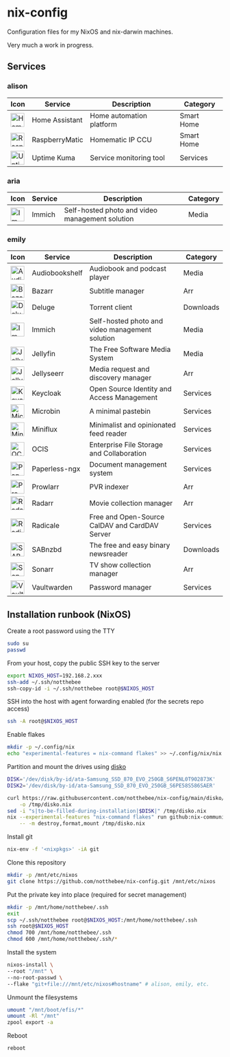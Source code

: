 # nix-config

Configuration files for my NixOS and nix-darwin machines.

Very much a work in progress.

## Services

### alison

| Icon                                                                                                                                                     | Service        | Description              | Category   |
| -------------------------------------------------------------------------------------------------------------------------------------------------------- | -------------- | ------------------------ | ---------- |
| <img src='https://raw.githubusercontent.com/homarr-labs/dashboard-icons/refs/heads/main/svg/home-assistant.svg' alt='Home Assistant' width=32 height=32> | Home Assistant | Home automation platform | Smart Home |
| <img src='https://raw.githubusercontent.com/homarr-labs/dashboard-icons/refs/heads/main/png/raspberrymatic.png' alt='RaspberryMatic' width=32 height=32> | RaspberryMatic | Homematic IP CCU         | Smart Home |
| <img src='https://raw.githubusercontent.com/homarr-labs/dashboard-icons/refs/heads/main/svg/uptime-kuma.svg' alt='Uptime Kuma' width=32 height=32>       | Uptime Kuma    | Service monitoring tool  | Services   |

### aria

| Icon                                                                                                                                     | Service | Description                                     | Category |
| ---------------------------------------------------------------------------------------------------------------------------------------- | ------- | ----------------------------------------------- | -------- |
| <img src='https://raw.githubusercontent.com/homarr-labs/dashboard-icons/refs/heads/main/svg/immich.svg' alt='Immich' width=32 height=32> | Immich  | Self-hosted photo and video management solution | Media    |

### emily

| Icon                                                                                                                                                     | Service        | Description                                     | Category  |
| -------------------------------------------------------------------------------------------------------------------------------------------------------- | -------------- | ----------------------------------------------- | --------- |
| <img src='https://raw.githubusercontent.com/homarr-labs/dashboard-icons/refs/heads/main/svg/audiobookshelf.svg' alt='Audiobookshelf' width=32 height=32> | Audiobookshelf | Audiobook and podcast player                    | Media     |
| <img src='https://raw.githubusercontent.com/homarr-labs/dashboard-icons/refs/heads/main/svg/bazarr.svg' alt='Bazarr' width=32 height=32>                 | Bazarr         | Subtitle manager                                | Arr       |
| <img src='https://raw.githubusercontent.com/homarr-labs/dashboard-icons/refs/heads/main/svg/deluge.svg' alt='Deluge' width=32 height=32>                 | Deluge         | Torrent client                                  | Downloads |
| <img src='https://raw.githubusercontent.com/homarr-labs/dashboard-icons/refs/heads/main/svg/immich.svg' alt='Immich' width=32 height=32>                 | Immich         | Self-hosted photo and video management solution | Media     |
| <img src='https://raw.githubusercontent.com/homarr-labs/dashboard-icons/refs/heads/main/svg/jellyfin.svg' alt='Jellyfin' width=32 height=32>             | Jellyfin       | The Free Software Media System                  | Media     |
| <img src='https://raw.githubusercontent.com/homarr-labs/dashboard-icons/refs/heads/main/svg/jellyseerr.svg' alt='Jellyseerr' width=32 height=32>         | Jellyseerr     | Media request and discovery manager             | Arr       |
| <img src='https://raw.githubusercontent.com/homarr-labs/dashboard-icons/refs/heads/main/svg/keycloak.svg' alt='Keycloak' width=32 height=32>             | Keycloak       | Open Source Identity and Access Management      | Services  |
| <img src='https://raw.githubusercontent.com/homarr-labs/dashboard-icons/refs/heads/main/png/microbin.png' alt='Microbin' width=32 height=32>             | Microbin       | A minimal pastebin                              | Services  |
| <img src='https://raw.githubusercontent.com/homarr-labs/dashboard-icons/refs/heads/main/svg/miniflux.svg' alt='Miniflux' width=32 height=32>             | Miniflux       | Minimalist and opinionated feed reader          | Services  |
| <img src='https://raw.githubusercontent.com/homarr-labs/dashboard-icons/refs/heads/main/svg/owncloud.svg' alt='OCIS' width=32 height=32>                 | OCIS           | Enterprise File Storage and Collaboration       | Services  |
| <img src='https://raw.githubusercontent.com/homarr-labs/dashboard-icons/refs/heads/main/svg/paperless.svg' alt='Paperless-ngx' width=32 height=32>       | Paperless-ngx  | Document management system                      | Services  |
| <img src='https://raw.githubusercontent.com/homarr-labs/dashboard-icons/refs/heads/main/svg/prowlarr.svg' alt='Prowlarr' width=32 height=32>             | Prowlarr       | PVR indexer                                     | Arr       |
| <img src='https://raw.githubusercontent.com/homarr-labs/dashboard-icons/refs/heads/main/svg/radarr.svg' alt='Radarr' width=32 height=32>                 | Radarr         | Movie collection manager                        | Arr       |
| <img src='https://raw.githubusercontent.com/homarr-labs/dashboard-icons/refs/heads/main/svg/radicale.svg' alt='Radicale' width=32 height=32>             | Radicale       | Free and Open-Source CalDAV and CardDAV Server  | Services  |
| <img src='https://raw.githubusercontent.com/homarr-labs/dashboard-icons/refs/heads/main/svg/sabnzbd.svg' alt='SABnzbd' width=32 height=32>               | SABnzbd        | The free and easy binary newsreader             | Downloads |
| <img src='https://raw.githubusercontent.com/homarr-labs/dashboard-icons/refs/heads/main/svg/sonarr.svg' alt='Sonarr' width=32 height=32>                 | Sonarr         | TV show collection manager                      | Arr       |
| <img src='https://raw.githubusercontent.com/homarr-labs/dashboard-icons/refs/heads/main/svg/bitwarden.svg' alt='Vaultwarden' width=32 height=32>         | Vaultwarden    | Password manager                                | Services  |

## Installation runbook (NixOS)

Create a root password using the TTY

```bash
sudo su
passwd
```

From your host, copy the public SSH key to the server

```bash
export NIXOS_HOST=192.168.2.xxx
ssh-add ~/.ssh/notthebee
ssh-copy-id -i ~/.ssh/notthebee root@$NIXOS_HOST
```

SSH into the host with agent forwarding enabled (for the secrets repo access)

```bash
ssh -A root@$NIXOS_HOST
```

Enable flakes

```bash
mkdir -p ~/.config/nix
echo "experimental-features = nix-command flakes" >> ~/.config/nix/nix.conf
```

Partition and mount the drives using [disko](https://github.com/nix-community/disko)

```bash
DISK='/dev/disk/by-id/ata-Samsung_SSD_870_EVO_250GB_S6PENL0T902873K'
DISK2='/dev/disk/by-id/ata-Samsung_SSD_870_EVO_250GB_S6PE58S586SAER'

curl https://raw.githubusercontent.com/notthebee/nix-config/main/disko/zfs-root/default.nix \
    -o /tmp/disko.nix
sed -i "s|to-be-filled-during-installation|$DISK|" /tmp/disko.nix
nix --experimental-features "nix-command flakes" run github:nix-community/disko \
    -- -m destroy,format,mount /tmp/disko.nix
```

Install git

```bash
nix-env -f '<nixpkgs>' -iA git
```

Clone this repository

```bash
mkdir -p /mnt/etc/nixos
git clone https://github.com/notthebee/nix-config.git /mnt/etc/nixos
```

Put the private key into place (required for secret management)

```bash
mkdir -p /mnt/home/notthebee/.ssh
exit
scp ~/.ssh/notthebee root@$NIXOS_HOST:/mnt/home/notthebee/.ssh
ssh root@$NIXOS_HOST
chmod 700 /mnt/home/notthebee/.ssh
chmod 600 /mnt/home/notthebee/.ssh/*
```

Install the system

```bash
nixos-install \
--root "/mnt" \
--no-root-passwd \
--flake "git+file:///mnt/etc/nixos#hostname" # alison, emily, etc.
```

Unmount the filesystems

```bash
umount "/mnt/boot/efis/*"
umount -Rl "/mnt"
zpool export -a
```

Reboot

```bash
reboot
```
